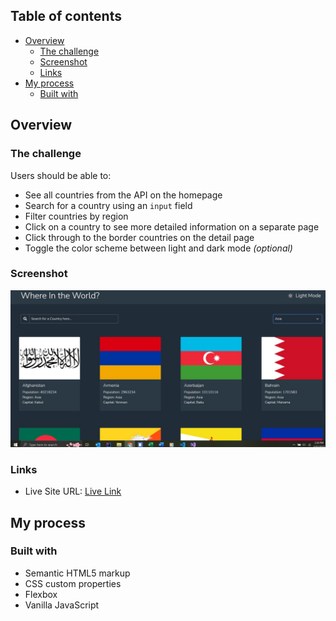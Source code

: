 ## Table of contents

- [Overview](#overview)
  - [The challenge](#the-challenge)
  - [Screenshot](#screenshot)
  - [Links](#links)
- [My process](#my-process)
  - [Built with](#built-with)
## Overview

### The challenge

Users should be able to:

- See all countries from the API on the homepage
- Search for a country using an `input` field
- Filter countries by region
- Click on a country to see more detailed information on a separate page
- Click through to the border countries on the detail page
- Toggle the color scheme between light and dark mode *(optional)*

### Screenshot

![A glimpse at this simple project](assets/screenshot/Capture.JPG)


### Links

- Live Site URL: [Live Link](https://njabz-1.github.io/REST-Countries/)

## My process

### Built with

- Semantic HTML5 markup
- CSS custom properties
- Flexbox
- Vanilla JavaScript
